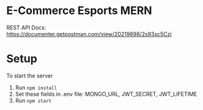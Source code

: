# E-Commerce Esports MERN

REST API Docs: https://documenter.getpostman.com/view/20219898/2s93sc5Czj

# Setup

To start the server
1. Run `npm install`
2. Set these fields in .env file: MONGO_URL, JWT_SECRET, JWT_LIFETIME
3. Run `npm start`